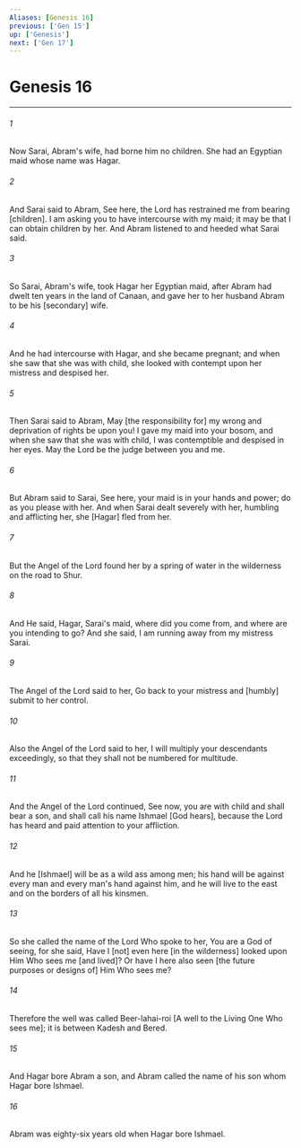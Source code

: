 ```yaml
---
Aliases: [Genesis 16]
previous: ['Gen 15']
up: ['Genesis']
next: ['Gen 17']
---
```

# Genesis 16

***

###### 1 

Now Sarai, Abram's wife, had borne him no children. She had an Egyptian maid whose name was Hagar. 

###### 2 

And Sarai said to Abram, See here, the Lord has restrained me from bearing [children]. I am asking you to have intercourse with my maid; it may be that I can obtain children by her. And Abram listened to and heeded what Sarai said. 

###### 3 

So Sarai, Abram's wife, took Hagar her Egyptian maid, after Abram had dwelt ten years in the land of Canaan, and gave her to her husband Abram to be his [secondary] wife. 

###### 4 

And he had intercourse with Hagar, and she became pregnant; and when she saw that she was with child, she looked with contempt upon her mistress and despised her. 

###### 5 

Then Sarai said to Abram, May [the responsibility for] my wrong and deprivation of rights be upon you! I gave my maid into your bosom, and when she saw that she was with child, I was contemptible and despised in her eyes. May the Lord be the judge between you and me. 

###### 6 

But Abram said to Sarai, See here, your maid is in your hands and power; do as you please with her. And when Sarai dealt severely with her, humbling and afflicting her, she [Hagar] fled from her. 

###### 7 

But the Angel of the Lord found her by a spring of water in the wilderness on the road to Shur. 

###### 8 

And He said, Hagar, Sarai's maid, where did you come from, and where are you intending to go? And she said, I am running away from my mistress Sarai. 

###### 9 

The Angel of the Lord said to her, Go back to your mistress and [humbly] submit to her control. 

###### 10 

Also the Angel of the Lord said to her, I will multiply your descendants exceedingly, so that they shall not be numbered for multitude. 

###### 11 

And the Angel of the Lord continued, See now, you are with child and shall bear a son, and shall call his name Ishmael [God hears], because the Lord has heard and paid attention to your affliction. 

###### 12 

And he [Ishmael] will be as a wild ass among men; his hand will be against every man and every man's hand against him, and he will live to the east and on the borders of all his kinsmen. 

###### 13 

So she called the name of the Lord Who spoke to her, You are a God of seeing, for she said, Have I [not] even here [in the wilderness] looked upon Him Who sees me [and lived]? Or have I here also seen [the future purposes or designs of] Him Who sees me? 

###### 14 

Therefore the well was called Beer-lahai-roi [A well to the Living One Who sees me]; it is between Kadesh and Bered. 

###### 15 

And Hagar bore Abram a son, and Abram called the name of his son whom Hagar bore Ishmael. 

###### 16 

Abram was eighty-six years old when Hagar bore Ishmael.
